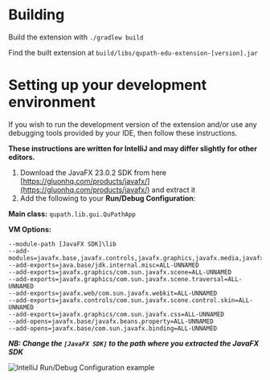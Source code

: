 # Building

Build the extension with `./gradlew build`

Find the built extension at `build/libs/qupath-edu-extension-[version].jar`

# Setting up your development environment

If you wish to run the development version of the extension and/or use any debugging tools provided by your IDE, then follow these instructions. 

**These instructions are written for IntelliJ and may differ slightly for other editors.**

1. Download the JavaFX 23.0.2 SDK from here [https://gluonhq.com/products/javafx/](https://gluonhq.com/products/javafx/) and extract it
2. Add the following to your **Run/Debug Configuration**:

**Main class:** `qupath.lib.gui.QuPathApp`

**VM Options:**

```
--module-path [JavaFX SDK]\lib
--add-modules=javafx.base,javafx.controls,javafx.graphics,javafx.media,javafx.web,javafx.swing
--add-exports=java.base/jdk.internal.misc=ALL-UNNAMED
--add-exports=javafx.graphics/com.sun.javafx.scene=ALL-UNNAMED
--add-exports=javafx.graphics/com.sun.javafx.scene.traversal=ALL-UNNAMED
--add-exports=javafx.web/com.sun.javafx.webkit=ALL-UNNAMED
--add-exports=javafx.controls/com.sun.javafx.scene.control.skin=ALL-UNNAMED
--add-exports=javafx.graphics/com.sun.javafx.css=ALL-UNNAMED
--add-opens=javafx.base/javafx.beans.property=ALL-UNNAMED
--add-opens=javafx.base/com.sun.javafx.binding=ALL-UNNAMED
```

**_NB: Change the `[JavaFX SDK]` to the path where you extracted the JavaFX SDK_**

![IntelliJ Run/Debug Configuration example](http://static.yli-hallila.fi/qupathedudocs/IDEA%20Configuration.png)